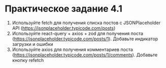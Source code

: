 # Практическое задание 4.1

1. Используйте fetch для получения списка постов с JSONPlaceholder API (https://jsonplaceholder.typicode.com/posts)
1. Используйте react-query + axios + zod для получения поста (https://jsonplaceholder.typicode.com/posts/1). Добавьте индикатор загрузки и ошибки
1. Используйте axios для получения комментариев поста (https://jsonplaceholder.typicode.com/posts/1/comments). Добавьте кнопку refetch
